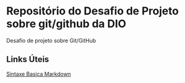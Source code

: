 # Repositório do Desafio de Projeto sobre git/github da DIO
Desafio de projeto sobre Git/GitHub

## Links Úteis
[Sintaxe Basica Markdown](https://www.markdownguide.org/getting-started/)
